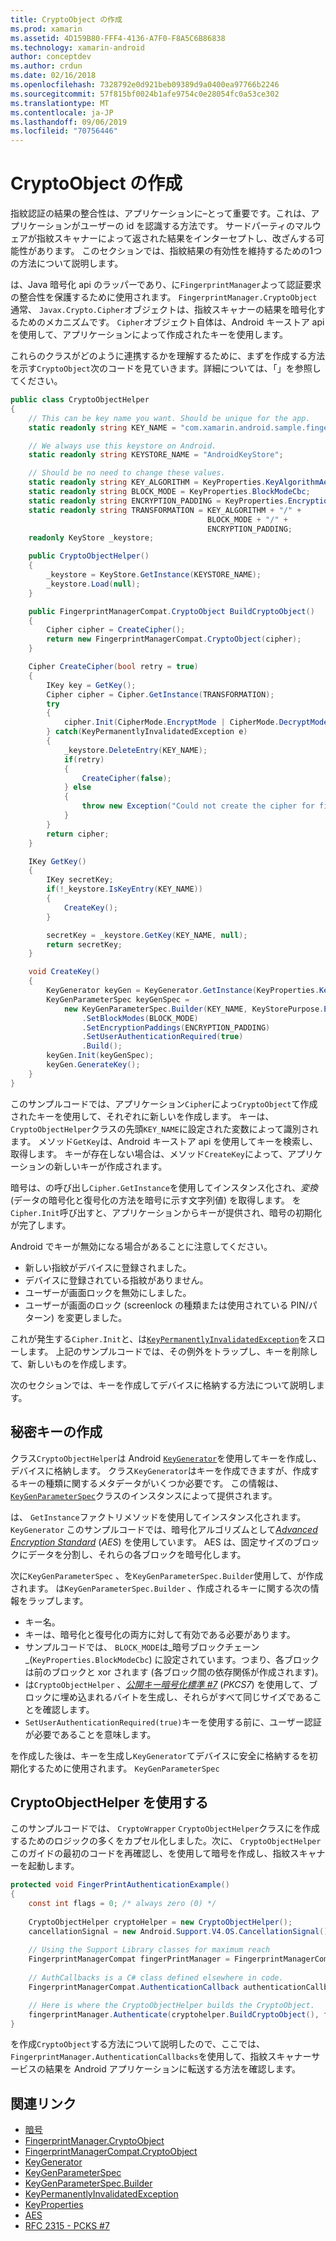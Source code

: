 ```yaml
---
title: CryptoObject の作成
ms.prod: xamarin
ms.assetid: 4D159B80-FFF4-4136-A7F0-F8A5C6B86838
ms.technology: xamarin-android
author: conceptdev
ms.author: crdun
ms.date: 02/16/2018
ms.openlocfilehash: 7328792e0d921beb09389d9a0400ea97766b2246
ms.sourcegitcommit: 57f815bf0024b1afe9754c0e28054fc0a53ce302
ms.translationtype: MT
ms.contentlocale: ja-JP
ms.lasthandoff: 09/06/2019
ms.locfileid: "70756446"
---
```

# <a name="creating-a-cryptoobject"></a>CryptoObject の作成

指紋認証の結果の整合性は、アプリケーションに&ndash;とって重要です。これは、アプリケーションがユーザーの id を認識する方法です。 サードパーティのマルウェアが指紋スキャナーによって返された結果をインターセプトし、改ざんする可能性があります。 このセクションでは、指紋結果の有効性を維持するための1つの方法について説明します。 

は、Java 暗号化 api のラッパーであり、に`FingerprintManager`よって認証要求の整合性を保護するために使用されます。 `FingerprintManager.CryptoObject` 通常、 `Javax.Crypto.Cipher`オブジェクトは、指紋スキャナーの結果を暗号化するためのメカニズムです。 `Cipher`オブジェクト自体は、Android キーストア api を使用して、アプリケーションによって作成されたキーを使用します。

これらのクラスがどのように連携するかを理解するために、まずを作成する方法を示す`CryptoObject`次のコードを見ていきます。詳細については、「」を参照してください。

```csharp
public class CryptoObjectHelper
{
    // This can be key name you want. Should be unique for the app.
    static readonly string KEY_NAME = "com.xamarin.android.sample.fingerprint_authentication_key";

    // We always use this keystore on Android.
    static readonly string KEYSTORE_NAME = "AndroidKeyStore";

    // Should be no need to change these values.
    static readonly string KEY_ALGORITHM = KeyProperties.KeyAlgorithmAes;
    static readonly string BLOCK_MODE = KeyProperties.BlockModeCbc;
    static readonly string ENCRYPTION_PADDING = KeyProperties.EncryptionPaddingPkcs7;
    static readonly string TRANSFORMATION = KEY_ALGORITHM + "/" +
                                            BLOCK_MODE + "/" +
                                            ENCRYPTION_PADDING;
    readonly KeyStore _keystore;

    public CryptoObjectHelper()
    {
        _keystore = KeyStore.GetInstance(KEYSTORE_NAME);
        _keystore.Load(null);
    }

    public FingerprintManagerCompat.CryptoObject BuildCryptoObject()
    {
        Cipher cipher = CreateCipher();
        return new FingerprintManagerCompat.CryptoObject(cipher);
    }

    Cipher CreateCipher(bool retry = true)
    {
        IKey key = GetKey();
        Cipher cipher = Cipher.GetInstance(TRANSFORMATION);
        try
        {
            cipher.Init(CipherMode.EncryptMode | CipherMode.DecryptMode, key);
        } catch(KeyPermanentlyInvalidatedException e)
        {
            _keystore.DeleteEntry(KEY_NAME);
            if(retry)
            {
                CreateCipher(false);
            } else
            {
                throw new Exception("Could not create the cipher for fingerprint authentication.", e);
            }
        }
        return cipher;
    }

    IKey GetKey()
    {
        IKey secretKey;
        if(!_keystore.IsKeyEntry(KEY_NAME))
        {
            CreateKey();
        }

        secretKey = _keystore.GetKey(KEY_NAME, null);
        return secretKey;
    }

    void CreateKey()
    {
        KeyGenerator keyGen = KeyGenerator.GetInstance(KeyProperties.KeyAlgorithmAes, KEYSTORE_NAME);
        KeyGenParameterSpec keyGenSpec =
            new KeyGenParameterSpec.Builder(KEY_NAME, KeyStorePurpose.Encrypt | KeyStorePurpose.Decrypt)
                .SetBlockModes(BLOCK_MODE)
                .SetEncryptionPaddings(ENCRYPTION_PADDING)
                .SetUserAuthenticationRequired(true)
                .Build();
        keyGen.Init(keyGenSpec);
        keyGen.GenerateKey();
    }
}
```

このサンプルコードでは、アプリケーション`Cipher`によっ`CryptoObject`て作成されたキーを使用して、それぞれに新しいを作成します。 キーは、 `CryptoObjectHelper`クラスの先頭`KEY_NAME`に設定された変数によって識別されます。 メソッド`GetKey`は、Android キーストア api を使用してキーを検索し、取得します。 キーが存在しない場合は、メソッド`CreateKey`によって、アプリケーションの新しいキーが作成されます。

暗号は、の呼び出し`Cipher.GetInstance`を使用してインスタンス化され、_変換_(データの暗号化と復号化の方法を暗号に示す文字列値) を取得します。 を`Cipher.Init`呼び出すと、アプリケーションからキーが提供され、暗号の初期化が完了します。 

Android でキーが無効になる場合があることに注意してください。 

- 新しい指紋がデバイスに登録されました。
- デバイスに登録されている指紋がありません。
- ユーザーが画面ロックを無効にしました。
- ユーザーが画面のロック (screenlock の種類または使用されている PIN/パターン) を変更しました。

これが発生する`Cipher.Init`と、は[`KeyPermanentlyInvalidatedException`](https://developer.android.com/reference/android/security/keystore/KeyPermanentlyInvalidatedException.html)をスローします。 上記のサンプルコードでは、その例外をトラップし、キーを削除して、新しいものを作成します。

次のセクションでは、キーを作成してデバイスに格納する方法について説明します。

## <a name="creating-a-secret-key"></a>秘密キーの作成

クラス`CryptoObjectHelper`は Android [`KeyGenerator`](xref:Javax.Crypto.KeyGenerator)を使用してキーを作成し、デバイスに格納します。 クラス`KeyGenerator`はキーを作成できますが、作成するキーの種類に関するメタデータがいくつか必要です。 この情報は、 [`KeyGenParameterSpec`](https://developer.android.com/reference/android/security/keystore/KeyGenParameterSpec.html)クラスのインスタンスによって提供されます。 

は、 `GetInstance`ファクトリメソッドを使用してインスタンス化されます。`KeyGenerator` このサンプルコードでは、暗号化アルゴリズムとして[_Advanced Encryption Standard_](https://en.wikipedia.org/wiki/Advanced_Encryption_Standard) (_AES_) を使用しています。 AES は、固定サイズのブロックにデータを分割し、それらの各ブロックを暗号化します。

次に`KeyGenParameterSpec` 、を`KeyGenParameterSpec.Builder`使用して、が作成されます。 は`KeyGenParameterSpec.Builder` 、作成されるキーに関する次の情報をラップします。

- キー名。
- キーは、暗号化と復号化の両方に対して有効である必要があります。
- サンプルコードでは、 `BLOCK_MODE`は_暗号ブロックチェーン_(`KeyProperties.BlockModeCbc`) に設定されています。つまり、各ブロックは前のブロックと xor されます (各ブロック間の依存関係が作成されます)。 
- は`CryptoObjectHelper` 、[_公開キー暗号化標準 #7_](https://tools.ietf.org/html/rfc2315) (_PKCS7_) を使用して、ブロックに埋め込まれるバイトを生成し、それらがすべて同じサイズであることを確認します。
- `SetUserAuthenticationRequired(true)`キーを使用する前に、ユーザー認証が必要であることを意味します。

を作成した後は、キーを生成し`KeyGenerator`てデバイスに安全に格納するを初期化するために使用されます。 `KeyGenParameterSpec` 

## <a name="using-the-cryptoobjecthelper"></a>CryptoObjectHelper を使用する

このサンプルコードでは、 `CryptoWrapper` `CryptoObjectHelper`クラスにを作成するためのロジックの多くをカプセル化しました。次に、 `CryptoObjectHelper`このガイドの最初のコードを再確認し、を使用して暗号を作成し、指紋スキャナーを起動します。 

```csharp
protected void FingerPrintAuthenticationExample()
{
    const int flags = 0; /* always zero (0) */
    
    CryptoObjectHelper cryptoHelper = new CryptoObjectHelper();
    cancellationSignal = new Android.Support.V4.OS.CancellationSignal();
    
    // Using the Support Library classes for maximum reach
    FingerprintManagerCompat fingerPrintManager = FingerprintManagerCompat.From(this);
    
    // AuthCallbacks is a C# class defined elsewhere in code.
    FingerprintManagerCompat.AuthenticationCallback authenticationCallback = new MyAuthCallbackSample(this);

    // Here is where the CryptoObjectHelper builds the CryptoObject. 
    fingerprintManager.Authenticate(cryptohelper.BuildCryptoObject(), flags, cancellationSignal, authenticationCallback, null);
}
```

を作成`CryptoObject`する方法について説明したので、ここでは、 `FingerprintManager.AuthenticationCallbacks`を使用して、指紋スキャナーサービスの結果を Android アプリケーションに転送する方法を確認します。

## <a name="related-links"></a>関連リンク

- [暗号](xref:Javax.Crypto.Cipher)
- [FingerprintManager.CryptoObject](https://developer.android.com/reference/android/hardware/fingerprint/FingerprintManager.CryptoObject.html)
- [FingerprintManagerCompat.CryptoObject](https://developer.android.com/reference/android/support/v4/hardware/fingerprint/FingerprintManagerCompat.CryptoObject.html)
- [KeyGenerator](xref:Javax.Crypto.KeyGenerator)
- [KeyGenParameterSpec](https://developer.android.com/reference/android/security/keystore/KeyGenParameterSpec.html)
- [KeyGenParameterSpec.Builder](https://developer.android.com/reference/android/security/keystore/KeyGenParameterSpec.Builder.html)
- [KeyPermanentlyInvalidatedException](https://developer.android.com/reference/android/security/keystore/KeyPermanentlyInvalidatedException.html)
- [KeyProperties](https://developer.android.com/reference/android/security/keystore/KeyProperties.html)
- [AES](https://en.wikipedia.org/wiki/Advanced_Encryption_Standard)
- [RFC 2315 - PCKS #7](https://tools.ietf.org/html/rfc2315)
